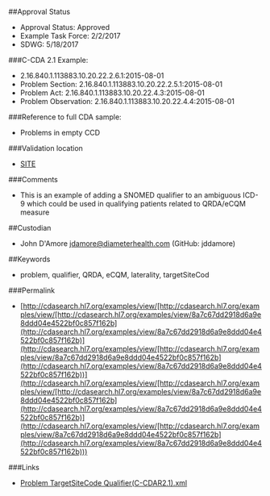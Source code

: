 ##Approval Status 

* Approval Status: Approved
* Example Task Force: 2/2/2017
* SDWG: 5/18/2017

###C-CDA 2.1 Example: 


* 2.16.840.1.113883.10.20.22.2.6.1:2015-08-01
* Problem Section: 2.16.840.1.113883.10.20.22.2.5.1:2015-08-01 
* Problem Act: 2.16.840.1.113883.10.20.22.4.3:2015-08-01 
* Problem Observation: 2.16.840.1.113883.10.20.22.4.4:2015-08-01

###Reference to full CDA sample:
* Problems in empty CCD

###Validation location

* [SITE](https://sitenv.org/c-cda-validator)

###Comments

* This is an example of adding a SNOMED qualifier to an ambiguous ICD-9 which could be used in qualifying patients related to QRDA/eCQM measure

##Custodian

* John D'Amore jdamore@diameterhealth.com (GitHub: jddamore)

##Keywords

* problem, qualifier, QRDA, eCQM, laterality, targetSiteCod


###Permalink 

* [http://cdasearch.hl7.org/examples/view/[http://cdasearch.hl7.org/examples/view/[http://cdasearch.hl7.org/examples/view/8a7c67dd2918d6a9e8ddd04e4522bf0c857f162b](http://cdasearch.hl7.org/examples/view/8a7c67dd2918d6a9e8ddd04e4522bf0c857f162b)](http://cdasearch.hl7.org/examples/view/[http://cdasearch.hl7.org/examples/view/8a7c67dd2918d6a9e8ddd04e4522bf0c857f162b](http://cdasearch.hl7.org/examples/view/8a7c67dd2918d6a9e8ddd04e4522bf0c857f162b))](http://cdasearch.hl7.org/examples/view/[http://cdasearch.hl7.org/examples/view/[http://cdasearch.hl7.org/examples/view/8a7c67dd2918d6a9e8ddd04e4522bf0c857f162b](http://cdasearch.hl7.org/examples/view/8a7c67dd2918d6a9e8ddd04e4522bf0c857f162b)](http://cdasearch.hl7.org/examples/view/[http://cdasearch.hl7.org/examples/view/8a7c67dd2918d6a9e8ddd04e4522bf0c857f162b](http://cdasearch.hl7.org/examples/view/8a7c67dd2918d6a9e8ddd04e4522bf0c857f162b)))

###Links 

* [Problem TargetSiteCode Qualifier(C-CDAR2.1).xml](https://github.com/HL7/C-CDA-Examples/tree/master/Problems/Problem%20TargetSiteCode%20Qualifier/Problem%20TargetSiteCode%20Qualifier%28C-CDAR2.1%29.xml)
